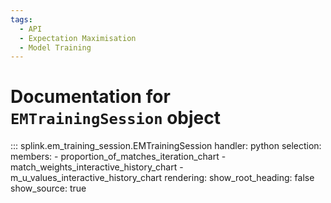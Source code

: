 ```yaml
---
tags:
  - API
  - Expectation Maximisation
  - Model Training
---
```

# Documentation for `EMTrainingSession` object

::: splink.em_training_session.EMTrainingSession
    handler: python
    selection:
      members:
        - proportion_of_matches_iteration_chart
        - match_weights_interactive_history_chart
        - m_u_values_interactive_history_chart
    rendering:
      show_root_heading: false
      show_source: true
